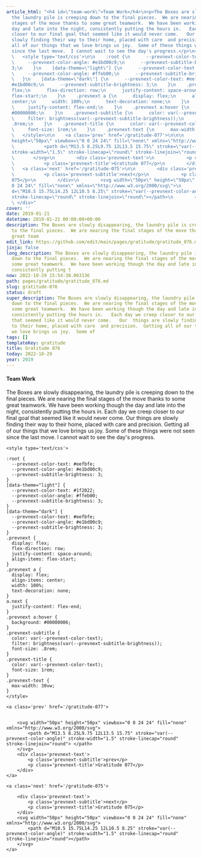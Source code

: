 ```yaml
---
article_html: "<h4 id=\"team-work\">Team Work</h4>\n<p>The Boxes are slowly disappearing,
  the laundry pile is creeping down to the final pieces.  We are nearing the final
  stages of the move thanks to some great teamwork.  We have been working though the
  day and late into the night, consistently putting the hours in.   Each day we creep
  closer to our final goal that seemed like it would never come.   Our  things are
  slowly finding their way to their home, placed with care  and precision.  Getting
  all of our things that we love brings us joy.  Some of these things were not seen
  since the last move.  I cannot wait to see the day's progress.</p>\n<div class='prevnext'>\n\n
  \   <style type='text/css'>\n\n    :root {\n      --prevnext-color-text: #eefbfe;\n
  \     --prevnext-color-angle: #e1bd00c9;\n      --prevnext-subtitle-brightness:
  3;\n    }\n    [data-theme=\"light\"] {\n      --prevnext-color-text: #1f2022;\n
  \     --prevnext-color-angle: #ffeb00;\n      --prevnext-subtitle-brightness: 3;\n
  \   }\n    [data-theme=\"dark\"] {\n      --prevnext-color-text: #eefbfe;\n      --prevnext-color-angle:
  #e1bd00c9;\n      --prevnext-subtitle-brightness: 3;\n    }\n    .prevnext {\n      display:
  flex;\n      flex-direction: row;\n      justify-content: space-around;\n      align-items:
  flex-start;\n    }\n    .prevnext a {\n      display: flex;\n      align-items:
  center;\n      width: 100%;\n      text-decoration: none;\n    }\n    a.next {\n
  \     justify-content: flex-end;\n    }\n    .prevnext a:hover {\n      background:
  #00000006;\n    }\n    .prevnext-subtitle {\n      color: var(--prevnext-color-text);\n
  \     filter: brightness(var(--prevnext-subtitle-brightness));\n      font-size:
  .8rem;\n    }\n    .prevnext-title {\n      color: var(--prevnext-color-text);\n
  \     font-size: 1rem;\n    }\n    .prevnext-text {\n      max-width: 30vw;\n    }\n
  \   </style>\n\n    <a class='prev' href='/gratitude-077'>\n\n\n        <svg width=\"50px\"
  height=\"50px\" viewbox=\"0 0 24 24\" fill=\"none\" xmlns=\"http://www.w3.org/2000/svg\">\n
  \           <path d=\"M13.5 8.25L9.75 12L13.5 15.75\" stroke=\"var(--prevnext-color-angle)\"
  stroke-width=\"1.5\" stroke-linecap=\"round\" stroke-linejoin=\"round\"> </path>\n
  \       </svg>\n        <div class='prevnext-text'>\n            <p class='prevnext-subtitle'>prev</p>\n
  \           <p class='prevnext-title'>Gratitude 077</p>\n        </div>\n    </a>\n\n
  \   <a class='next' href='/gratitude-075'>\n\n        <div class='prevnext-text'>\n
  \           <p class='prevnext-subtitle'>next</p>\n            <p class='prevnext-title'>Gratitude
  075</p>\n        </div>\n        <svg width=\"50px\" height=\"50px\" viewbox=\"0
  0 24 24\" fill=\"none\" xmlns=\"http://www.w3.org/2000/svg\">\n            <path
  d=\"M10.5 15.75L14.25 12L10.5 8.25\" stroke=\"var(--prevnext-color-angle)\" stroke-width=\"1.5\"
  stroke-linecap=\"round\" stroke-linejoin=\"round\"></path>\n        </svg>\n    </a>\n
  \ </div>"
cover: ''
date: 2019-01-21
datetime: 2019-01-21 00:00:00+00:00
description: The Boxes are slowly disappearing, the laundry pile is creeping down
  to the final pieces.  We are nearing the final stages of the move thanks to some
  great team
edit_link: https://github.com/edit/main/pages/gratitude/gratitude_076.md
jinja: false
long_description: The Boxes are slowly disappearing, the laundry pile is creeping
  down to the final pieces.  We are nearing the final stages of the move thanks to
  some great teamwork.  We have been working though the day and late into the night,
  consistently putting t
now: 2022-10-29 15:54:38.063136
path: pages/gratitude/gratitude_076.md
slug: gratitude-076
status: draft
super_description: The Boxes are slowly disappearing, the laundry pile is creeping
  down to the final pieces.  We are nearing the final stages of the move thanks to
  some great teamwork.  We have been working though the day and late into the night,
  consistently putting the hours in.   Each day we creep closer to our final goal
  that seemed like it would never come.   Our  things are slowly finding their way
  to their home, placed with care  and precision.  Getting all of our things that
  we love brings us joy.  Some of
tags: []
templateKey: gratitude
title: Gratitude 076
today: 2022-10-29
year: 2019
---
```


#### Team Work

The Boxes are slowly disappearing, the laundry pile is creeping down to the final pieces.  We are nearing the final stages of the move thanks to some great teamwork.  We have been working though the day and late into the night, consistently putting the hours in.   Each day we creep closer to our final goal that seemed like it would never come.   Our  things are slowly finding their way to their home, placed with care  and precision.  Getting all of our things that we love brings us joy.  Some of these things were not seen since the last move.  I cannot wait to see the day's progress.
<div class='prevnext'>

    <style type='text/css'>

    :root {
      --prevnext-color-text: #eefbfe;
      --prevnext-color-angle: #e1bd00c9;
      --prevnext-subtitle-brightness: 3;
    }
    [data-theme="light"] {
      --prevnext-color-text: #1f2022;
      --prevnext-color-angle: #ffeb00;
      --prevnext-subtitle-brightness: 3;
    }
    [data-theme="dark"] {
      --prevnext-color-text: #eefbfe;
      --prevnext-color-angle: #e1bd00c9;
      --prevnext-subtitle-brightness: 3;
    }
    .prevnext {
      display: flex;
      flex-direction: row;
      justify-content: space-around;
      align-items: flex-start;
    }
    .prevnext a {
      display: flex;
      align-items: center;
      width: 100%;
      text-decoration: none;
    }
    a.next {
      justify-content: flex-end;
    }
    .prevnext a:hover {
      background: #00000006;
    }
    .prevnext-subtitle {
      color: var(--prevnext-color-text);
      filter: brightness(var(--prevnext-subtitle-brightness));
      font-size: .8rem;
    }
    .prevnext-title {
      color: var(--prevnext-color-text);
      font-size: 1rem;
    }
    .prevnext-text {
      max-width: 30vw;
    }
    </style>
    
    <a class='prev' href='/gratitude-077'>
    

        <svg width="50px" height="50px" viewbox="0 0 24 24" fill="none" xmlns="http://www.w3.org/2000/svg">
            <path d="M13.5 8.25L9.75 12L13.5 15.75" stroke="var(--prevnext-color-angle)" stroke-width="1.5" stroke-linecap="round" stroke-linejoin="round"> </path>
        </svg>
        <div class='prevnext-text'>
            <p class='prevnext-subtitle'>prev</p>
            <p class='prevnext-title'>Gratitude 077</p>
        </div>
    </a>
    
    <a class='next' href='/gratitude-075'>
    
        <div class='prevnext-text'>
            <p class='prevnext-subtitle'>next</p>
            <p class='prevnext-title'>Gratitude 075</p>
        </div>
        <svg width="50px" height="50px" viewbox="0 0 24 24" fill="none" xmlns="http://www.w3.org/2000/svg">
            <path d="M10.5 15.75L14.25 12L10.5 8.25" stroke="var(--prevnext-color-angle)" stroke-width="1.5" stroke-linecap="round" stroke-linejoin="round"></path>
        </svg>
    </a>
  </div>
